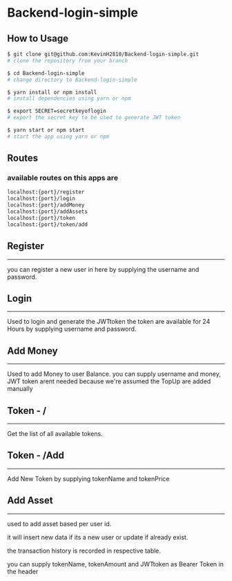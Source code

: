 # Backend-login-simple

## How to Usage
```bash
$ git clone git@github.com:KevinH2810/Backend-login-simple.git
# clone the repository from your branch

$ cd Backend-login-simple
# change directory to Backend-login-simple

$ yarn install or npm install
# install dependencies using yarn or npm

$ export SECRET=secretkeyoflogin
# export the secret key to be used to generate JWT token

$ yarn start or npm start
# start the app using yarn or npm
```

## Routes
### available routes on this apps are

```bash
localhost:{port}/register
localhost:{port}/login
localhost:{port}/addMoney
localhost:{port}/addAssets
localhost:{port}/token
localhost:{port}/token/add
```

## Register
---
you can register a new user in here by supplying the username and password.

## Login
---
Used to login and generate the JWTtoken
the token are available for 24 Hours by supplying username and password.

## Add Money
---
Used to add Money to user Balance. 
you can supply username and money, JWT token arent needed because we're assumed the TopUp are added manually

## Token - /
---
Get the list of all available tokens.

## Token - /Add
---
Add New Token by supplying tokenName and tokenPrice

## Add Asset 
---

used to add asset based per user id.

it will insert new data if its a new user or update if already exist.

the transaction history is recorded in respective table.

you can supply tokenName, tokenAmount and JWTtoken as Bearer Token in the header